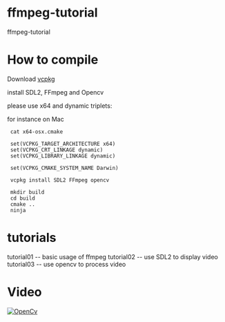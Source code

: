 # ffmpeg-tutorial
ffmpeg-tutorial

# How to compile 
 Download [vcpkg](https://github.com/microsoft/vcpkg)
 
 install SDL2, FFmpeg and Opencv
 
 please use x64 and dynamic triplets:
 
 for instance on Mac
 
 
 ```
  cat x64-osx.cmake

  set(VCPKG_TARGET_ARCHITECTURE x64)
  set(VCPKG_CRT_LINKAGE dynamic)
  set(VCPKG_LIBRARY_LINKAGE dynamic)
  
  set(VCPKG_CMAKE_SYSTEM_NAME Darwin)
```
 
 ```
  vcpkg install SDL2 FFmpeg opencv
```

 ```
  mkdir build
  cd build
  cmake ..
  ninja
 ```

# tutorials
  tutorial01 -- basic usage of ffmpeg
  tutorial02 -- use SDL2 to display video
  tutorial03 -- use opencv to process video

# Video 

[![OpenCv ](http://img.youtube.com/vi/XgI5yTtnNPQ/0.jpg)](http://www.youtube.com/watch?v=XgI5yTtnNPQ)

